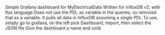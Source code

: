Simple Grafana dashboard for MyElectricalData
Written for influxDB v2, with flux language
Does not use the PDL as variable in the queries, so removed that as a variable. It pulls all data in InfluxDB assuming a single PDL
To use, simply go to grafana, on the left pick Dashboard, Import, then select the JSON file
Give the dashboard a name and voilà
